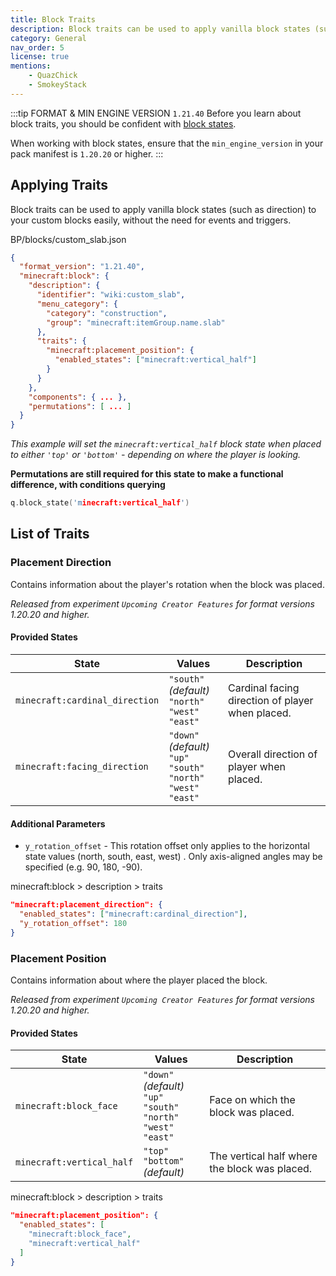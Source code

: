 ```yaml
---
title: Block Traits
description: Block traits can be used to apply vanilla block states (such as direction) to your custom blocks easily, without the need for events and triggers.
category: General
nav_order: 5
license: true
mentions:
    - QuazChick
    - SmokeyStack
---
```


:::tip FORMAT & MIN ENGINE VERSION `1.21.40`
Before you learn about block traits, you should be confident with [block states](/blocks/block-states).

When working with block states, ensure that the `min_engine_version` in your pack manifest is `1.20.20` or higher.
:::

## Applying Traits

Block traits can be used to apply vanilla block states (such as direction) to your custom blocks easily, without the need for events and triggers.

<CodeHeader>BP/blocks/custom_slab.json</CodeHeader>

```json
{
  "format_version": "1.21.40",
  "minecraft:block": {
    "description": {
      "identifier": "wiki:custom_slab",
      "menu_category": {
        "category": "construction",
        "group": "minecraft:itemGroup.name.slab"
      },
      "traits": {
        "minecraft:placement_position": {
          "enabled_states": ["minecraft:vertical_half"]
        }
      }
    },
    "components": { ... },
    "permutations": [ ... ]
  }
}
```

_This example will set the `minecraft:vertical_half` block state when placed to either `'top'` or `'bottom'` - depending on where the player is looking._

**Permutations are still required for this state to make a functional difference, with conditions querying**

```c
q.block_state('minecraft:vertical_half')
```

## List of Traits

### Placement Direction

Contains information about the player's rotation when the block was placed.

_Released from experiment `Upcoming Creator Features` for format versions 1.20.20 and higher._

#### Provided States

| State                          | Values                                                                           | Description                                      |
| ------------------------------ | -------------------------------------------------------------------------------- | ------------------------------------------------ |
| `minecraft:cardinal_direction` | `"south"` _(default)_<br>`"north"`<br>`"west"`<br>`"east"`                       | Cardinal facing direction of player when placed. |
| `minecraft:facing_direction`   | `"down"` _(default)_<br>`"up"`<br>`"south"`<br>`"north"`<br>`"west"`<br>`"east"` | Overall direction of player when placed.         |

#### Additional Parameters

-   `y_rotation_offset` - This rotation offset only applies to the horizontal state values (north, south, east, west) . Only axis-aligned angles may be specified (e.g. 90, 180, -90).

<CodeHeader>minecraft:block > description > traits</CodeHeader>

```json
"minecraft:placement_direction": {
  "enabled_states": ["minecraft:cardinal_direction"],
  "y_rotation_offset": 180
}
```

### Placement Position

Contains information about where the player placed the block.

_Released from experiment `Upcoming Creator Features` for format versions 1.20.20 and higher._

#### Provided States

| State                     | Values                                                                           | Description                                   |
| ------------------------- | -------------------------------------------------------------------------------- | --------------------------------------------- |
| `minecraft:block_face`    | `"down"` _(default)_<br>`"up"`<br>`"south"`<br>`"north"`<br>`"west"`<br>`"east"` | Face on which the block was placed.           |
| `minecraft:vertical_half` | `"top"`<br>`"bottom"` _(default)_                                                | The vertical half where the block was placed. |

<CodeHeader>minecraft:block > description > traits</CodeHeader>

```json
"minecraft:placement_position": {
  "enabled_states": [
    "minecraft:block_face",
    "minecraft:vertical_half"
  ]
}
```
